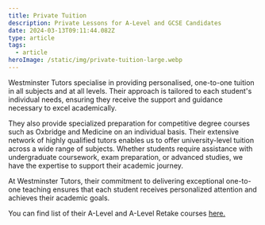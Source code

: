 ```yaml
---
title: Private Tuition
description: Private Lessons for A-Level and GCSE Candidates
date: 2024-03-13T09:11:44.082Z
type: article
tags:
  - article
heroImage: /static/img/private-tuition-large.webp
---
```

Westminster Tutors specialise in providing personalised, one-to-one tuition in all subjects and at all levels. Their approach is tailored to each student's individual needs, ensuring they receive the support and guidance necessary to excel academically.

They also provide specialized preparation for competitive degree courses such as Oxbridge and Medicine on an individual basis. Their extensive network of highly qualified tutors enables us to offer university-level tuition across a wide range of subjects. Whether students require assistance with undergraduate coursework, exam preparation, or advanced studies, we have the expertise to support their academic journey.

At Westminster Tutors, their commitment to delivering exceptional one-to-one teaching ensures that each student receives personalized attention and achieves their academic goals.

You can find list of their A-Level and A-Level Retake courses [here.](https://a-level-retakes.netlify.app/posts/a-level-courses/)
